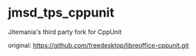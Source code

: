# jmsd_tps_cppunit
Jitemania's third party fork for CppUnit

original: https://github.com/freedesktop/libreoffice-cppunit.git
